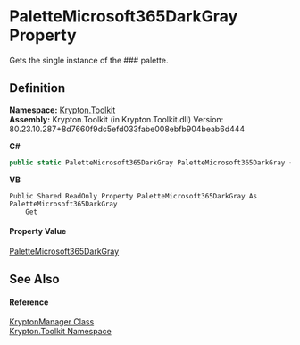 # PaletteMicrosoft365DarkGray Property


Gets the single instance of the ### palette.



## Definition
**Namespace:** <a href="79d2eac2-21f4-54ff-7552-b20c33c30600.md">Krypton.Toolkit</a>  
**Assembly:** Krypton.Toolkit (in Krypton.Toolkit.dll) Version: 80.23.10.287+8d7660f9dc5efd033fabe008ebfb904beab6d444

**C#**
``` C#
public static PaletteMicrosoft365DarkGray PaletteMicrosoft365DarkGray { get; }
```
**VB**
``` VB
Public Shared ReadOnly Property PaletteMicrosoft365DarkGray As PaletteMicrosoft365DarkGray
	Get
```



#### Property Value
<a href="932a8d1a-5f25-85e9-a4c7-0f5796ff4754.md">PaletteMicrosoft365DarkGray</a>

## See Also


#### Reference
<a href="fd000c89-b24b-9dde-c880-bccf31b10060.md">KryptonManager Class</a>  
<a href="79d2eac2-21f4-54ff-7552-b20c33c30600.md">Krypton.Toolkit Namespace</a>  
